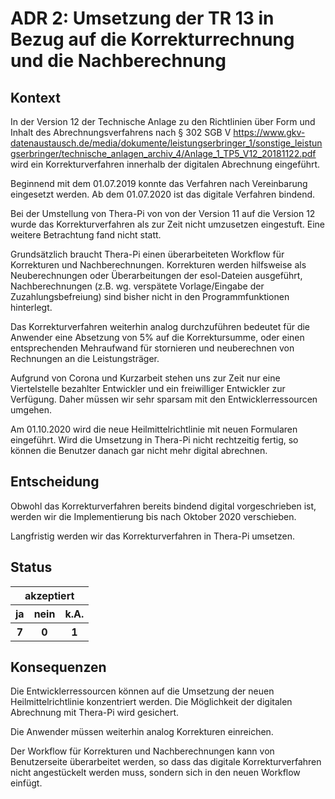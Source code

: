 # ADR 2: Umsetzung der TR 13 in Bezug auf die Korrekturrechnung und die Nachberechnung

## Kontext

In der Version 12 der Technische Anlage zu den Richtlinien über Form und Inhalt des Abrechnungsverfahrens nach § 302 SGB V
https://www.gkv-datenaustausch.de/media/dokumente/leistungserbringer_1/sonstige_leistungserbringer/technische_anlagen_archiv_4/Anlage_1_TP5_V12_20181122.pdf
wird ein Korrekturverfahren innerhalb der digitalen Abrechnung eingeführt. 

Beginnend mit dem 01.07.2019 konnte das Verfahren nach Vereinbarung eingesetzt werden. Ab dem 01.07.2020 ist das digitale Verfahren bindend.

Bei der Umstellung von Thera-Pi von von der Version 11 auf die Version 12 wurde das Korrekturverfahren als zur Zeit nicht umzusetzen eingestuft. Eine weitere Betrachtung fand nicht statt.

Grundsätzlich braucht Thera-Pi einen überarbeiteten Workflow für Korrekturen und Nachberechnungen. Korrekturen werden hilfsweise als Neuberechnungen oder Überarbeitungen der esol-Dateien ausgeführt, Nachberechnungen (z.B. wg. verspätete Vorlage/Eingabe der Zuzahlungsbefreiung) sind bisher nicht in den Programmfunktionen hinterlegt.

Das Korrekturverfahren weiterhin analog durchzuführen bedeutet für die Anwender eine Absetzung von 5% auf die Korrektursumme, oder einen entsprechenden Mehraufwand für stornieren und neuberechnen von Rechnungen an die Leistungsträger.

Aufgrund von Corona und Kurzarbeit stehen uns zur Zeit nur eine Viertelstelle bezahlter Entwickler und ein freiwilliger Entwickler zur Verfügung. Daher müssen wir sehr sparsam mit den Entwicklerressourcen umgehen.

Am 01.10.2020 wird die neue Heilmittelrichtlinie mit neuen Formularen eingeführt. Wird die Umsetzung in Thera-Pi nicht rechtzeitig fertig, so können die Benutzer danach gar nicht mehr digital abrechnen.

## Entscheidung

Obwohl das Korrekturverfahren bereits bindend digital vorgeschrieben ist, werden wir die Implementierung bis nach Oktober 2020 verschieben. 

Langfristig werden wir das Korrekturverfahren in Thera-Pi umsetzen.

## Status

 <table>
  <tr>
      <th colspan="3">akzeptiert</th>
  </tr>
  <tr>
    <th>ja</th>
    <th>nein</th>
    <th>k.A.</th>
  </tr>
   <tr>
    <th>7</th>
    <th>0</th>
    <th>1</th>
  </tr>
</table> 

## Konsequenzen

Die Entwicklerressourcen können auf die Umsetzung der neuen Heilmittelrichtlinie konzentriert werden. Die Möglichkeit der digitalen Abrechnung mit Thera-Pi wird gesichert.

Die Anwender müssen weiterhin analog Korrekturen einreichen.

Der Workflow für Korrekturen und Nachberechnungen kann von Benutzerseite überarbeitet werden, so dass das digitale Korrekturverfahren nicht angestückelt werden muss, sondern sich in den neuen Workflow einfügt.
